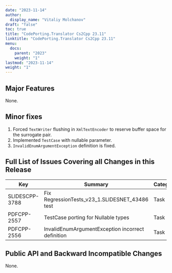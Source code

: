 ```yaml
---
date: "2023-11-14"
author:
  display_name: "Vitaliy Molchanov"
draft: "false"
toc: true
title: "CodePorting.Translator Cs2Cpp 23.11"
linktitle: "CodePorting.Translator Cs2Cpp 23.11"
menu:
  docs:
    parent: "2023"
    weight: "1"
lastmod: "2023-11-14"
weight: "1"
---
```


## Major Features ##

None.

## Minor fixes ##

1. Forced `TextWriter` flushing in `XmlTextEncoder` to reserve buffer space for the surrogate pair.
1. Implemented `TestCase` with nullable parameter.
1. `InvalidEnumArgumentException` definition is fixed.

## Full List of Issues Covering all Changes in this Release ##

| Key | Summary | Category |
| --- | --- | --- |
| SLIDESCPP-3788 | Fix RegressionTests_v23_1.SLIDESNET_43486 test | Task |
| PDFCPP-2557 | TestCase porting for Nullable types | Task |
| PDFCPP-2556 | InvalidEnumArgumentException incorrect definition | Task |

## Public API and Backward Incompatible Changes ##

None.

